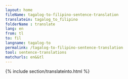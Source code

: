 ```yaml
---
layout: home
fileName: tagalog-to-filipino-sentence-translation
translatein: tagalog_to_filipino
folderName : translate
lang: en
from: tl
to: fil
langname: tagalog-to
permalink: /tagalog-to-filipino-sentence-translation
tool: sentence-translations
matchurls: en&&tl
---
```

{% include section/translateinto.html %}
